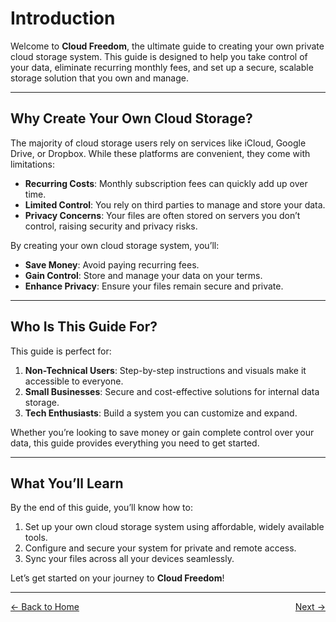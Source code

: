 # Introduction

Welcome to **Cloud Freedom**, the ultimate guide to creating your own private cloud storage system. This guide is designed to help you take control of your data, eliminate recurring monthly fees, and set up a secure, scalable storage solution that you own and manage.

---

## Why Create Your Own Cloud Storage?

The majority of cloud storage users rely on services like iCloud, Google Drive, or Dropbox. While these platforms are convenient, they come with limitations:
- **Recurring Costs**: Monthly subscription fees can quickly add up over time.
- **Limited Control**: You rely on third parties to manage and store your data.
- **Privacy Concerns**: Your files are often stored on servers you don’t control, raising security and privacy risks.

By creating your own cloud storage system, you’ll:
- **Save Money**: Avoid paying recurring fees.
- **Gain Control**: Store and manage your data on your terms.
- **Enhance Privacy**: Ensure your files remain secure and private.

---

## Who Is This Guide For?

This guide is perfect for:
1. **Non-Technical Users**: Step-by-step instructions and visuals make it accessible to everyone.
2. **Small Businesses**: Secure and cost-effective solutions for internal data storage.
3. **Tech Enthusiasts**: Build a system you can customize and expand.

Whether you’re looking to save money or gain complete control over your data, this guide provides everything you need to get started.

---

## What You’ll Learn

By the end of this guide, you’ll know how to:
1. Set up your own cloud storage system using affordable, widely available tools.
2. Configure and secure your system for private and remote access.
3. Sync your files across all your devices seamlessly.

Let’s get started on your journey to **Cloud Freedom**!

---

<div style="display: flex; justify-content: space-between;">
  <a href="index">&larr; Back to Home</a>
  <a href="setup">Next &rarr;</a>
</div>
